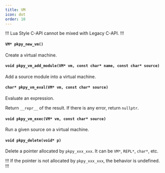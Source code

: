 ```yaml
---
title: VM
icon: dot
order: 10
---
```


!!!
Lua Style C-API cannot be mixed with Legacy C-API.
!!!

#### `VM* pkpy_new_vm()`

Create a virtual machine.

#### `void pkpy_vm_add_module(VM* vm, const char* name, const char* source)`

Add a source module into a virtual machine.

#### `char* pkpy_vm_eval(VM* vm, const char* source)`

Evaluate an expression.

Return `__repr__` of the result.
If there is any error, return `nullptr`.

#### `void pkpy_vm_exec(VM* vm, const char* source)`

Run a given source on a virtual machine.

#### `void pkpy_delete(void* p)`

Delete a pointer allocated by `pkpy_xxx_xxx`.
It can be `VM*`, `REPL*`, `char*`, etc.

!!!
If the pointer is not allocated by `pkpy_xxx_xxx`, the behavior is undefined.
!!!

